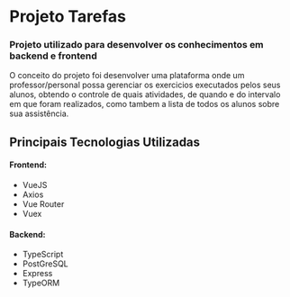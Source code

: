 # Projeto Tarefas


### Projeto utilizado para desenvolver os conhecimentos em backend e frontend


O conceito do projeto foi desenvolver uma plataforma onde um professor/personal possa gerenciar os exercicios executados pelos seus alunos, obtendo o controle de quais atividades, de quando e do intervalo em que foram realizados, como tambem a lista de todos os alunos sobre sua assistência.


## Principais Tecnologias Utilizadas

#### Frontend:

* VueJS
* Axios
* Vue Router
* Vuex

#### Backend:

* TypeScript
* PostGreSQL
* Express
* TypeORM

